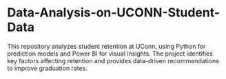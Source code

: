 # Data-Analysis-on-UCONN-Student-Data
This repository analyzes student retention at UConn, using Python for prediction models and Power BI for visual insights. The project identifies key factors affecting retention and provides data-driven recommendations to improve graduation rates.
